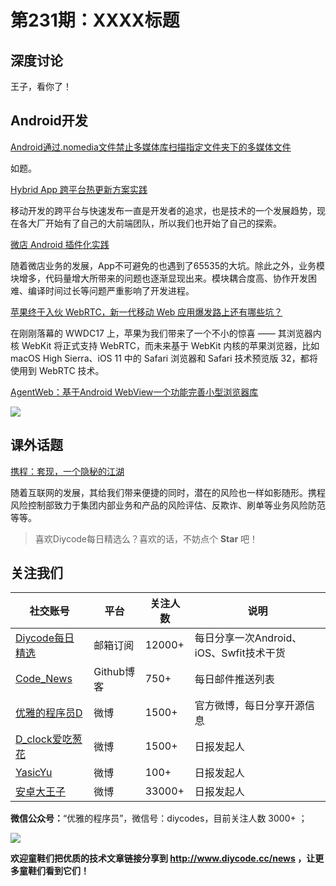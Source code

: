 # 第231期：XXXX标题

## 深度讨论

[]()

王子，看你了！

## Android开发

[Android通过.nomedia文件禁止多媒体库扫描指定文件夹下的多媒体文件](https://www.diycode.cc/news/2552)

如题。

[Hybrid App 跨平台热更新方案实践](https://www.diycode.cc/news/2551)

移动开发的跨平台与快速发布一直是开发者的追求，也是技术的一个发展趋势，现在各大厂开始有了自己的大前端团队，所以我们也开始了自己的探索。

[微店 Android 插件化实践](https://www.diycode.cc/news/2526)

随着微店业务的发展，App不可避免的也遇到了65535的大坑。除此之外，业务模块增多，代码量增大所带来的问题也逐渐显现出来。模块耦合度高、协作开发困难、编译时间过长等问题严重影响了开发进程。

[苹果终于入伙 WebRTC，新一代移动 Web 应用爆发路上还有哪些坑？](https://www.diycode.cc/news/2527)

在刚刚落幕的 WWDC17 上，苹果为我们带来了一个不小的惊喜 —— 其浏览器内核 WebKit 将正式支持 WebRTC，而未来基于 WebKit 内核的苹果浏览器，比如 macOS High Sierra、iOS 11 中的 Safari 浏览器和 Safari 技术预览版 32，都将使用到 WebRTC 技术。

[AgentWeb：基于Android WebView一个功能完善小型浏览器库](https://github.com/Justson/AgentWeb)

![](https://github.com/Justson/AgentWeb/raw/master/img/logo.png)

## 课外话题

[携程：套现，一个隐秘的江湖](https://www.diycode.cc/news/2553)

随着互联网的发展，其给我们带来便捷的同时，潜在的风险也一样如影随形。携程风险控制部致力于集团内部业务和产品的风险评估、反欺诈、刷单等业务风险防范等等。

> 喜欢Diycode每日精选么？喜欢的话，不妨点个 **Star** 吧！

## 关注我们

| 社交账号  |  平台  | 关注人数 | 说明 |
| -------- | -------- | -------- | -------- |
| [Diycode每日精选](http://list.qq.com/cgi-bin/qf_invite?id=d469993d2c888e971c0fbb2309c4d84256968386b126b967)|   邮箱订阅  | 12000+ | 每日分享一次Android、iOS、Swfit技术干货  |
| [Code_News](https://github.com/DiyCodes/code_news) |    Github博客  |750+ | 每日邮件推送列表  |
| [优雅的程序员D](http://weibo.com/u/5891258264) |   微博  | 1500+ | 官方微博，每日分享开源信息  |
| [D_clock爱吃葱花](http://weibo.com/u/2480694892)  |   微博  | 1500+ | 日报发起人  |
|[YasicYu](http://weibo.com/3917305697)  |   微博  | 100+ | 日报发起人  |
|[安卓大王子](http://weibo.com/apkbus/)   |   微博  | 33000+ | 日报发起人  |

**微信公众号：**“优雅的程序员”，微信号：diycodes，目前关注人数 3000+ ；

![](http://upload-images.jianshu.io/upload_images/1846413-b42abfa70f909099.jpg?imageMogr2/auto-orient/strip%7CimageView2/2/w/1240)

**欢迎童鞋们把优质的技术文章链接分享到 http://www.diycode.cc/news ，让更多童鞋们看到它们！**